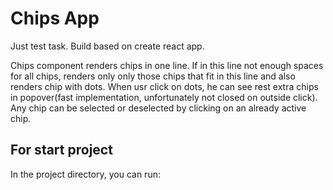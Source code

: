 # Chips App

Just test task. Build based on create react app. 

Chips component renders chips in one line. If in this line not enough spaces for all chips, renders only only those chips that fit in this line and also renders chip with dots. When usr click on dots, he can see rest extra chips in popover(fast implementation, unfortunately not closed on outside click). Any chip can be selected or deselected by clicking on an already active chip.


## For start project

In the project directory, you can run:
